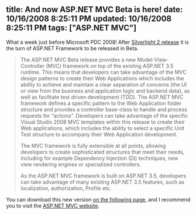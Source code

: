 title: And now ASP.NET MVC Beta is here!
date: 10/16/2008 8:25:11 PM
updated: 10/16/2008 8:25:11 PM
tags: ["ASP.NET MVC"]
---
What a week just before Microsoft PDC 2008! After [Silverlight 2 release](http://weblogs.asp.net/lkempe/archive/2008/10/14/silverlight-2-is-really-released-now.aspx) it is the turn of ASP.NET Framework to be released in Beta.

> The ASP.NET MVC Beta release provides a new Model-View-Controller (MVC) framework on top of the existing ASP.NET 3.5 runtime. This means that developers can take advantage of the MVC design patterns to create their Web Applications which includes the ability to achieve and maintain a clear separation of concerns (the UI or view from the business and application logic and backend data), as well as facilitate test driven development (TDD). The ASP.NET MVC framework defines a specific pattern to the Web Application folder structure and provides a controller base-class to handle and process requests for “actions”. Developers can take advantage of the specific Visual Studio 2008 MVC templates within this release to create their Web applications, which includes the ability to select a specific Unit Test structure to accompany their Web Application development.
> 
> The MVC framework is fully extensible at all points, allowing developers to create sophisticated structures that meet their needs, including for example Dependency Injection (DI) techniques, new view rendering engines or specialized controllers.
> 
> As the ASP.NET MVC framework is built on ASP.NET 3.5, developers can take advantage of many existing ASP.NET 3.5 features, such as localization, authorization, Profile etc.

You can download this new version [on the following page](http://www.microsoft.com/downloads/details.aspx?familyid=a24d1e00-cd35-4f66-baa0-2362bdde0766&displaylang=en&tm), and I recommend you to visit the [ASP.NET MVC website](http://www.asp.net/mvc/).
